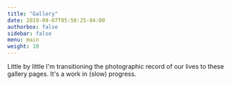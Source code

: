 ```yaml
---
title: "Gallery"
date: 2019-09-07T05:50:25-04:00
authorbox: false
sidebar: false
menu: main
weight: 10
---
```

Little by little I'm transitioning the photographic record of our lives to these gallery pages. It's a work in (slow) progress.
